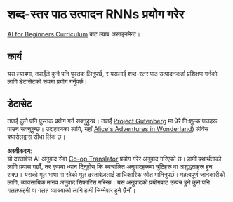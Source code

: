<!--
CO_OP_TRANSLATOR_METADATA:
{
  "original_hash": "439e12796197a90e7623d4c9c057b9c2",
  "translation_date": "2025-08-26T08:23:15+00:00",
  "source_file": "lessons/5-NLP/17-GenerativeNetworks/lab/README.md",
  "language_code": "ne"
}
-->
# शब्द-स्तर पाठ उत्पादन RNNs प्रयोग गरेर

[AI for Beginners Curriculum](https://github.com/microsoft/ai-for-beginners) बाट ल्याब असाइनमेन्ट।

## कार्य

यस ल्याबमा, तपाईंले कुनै पनि पुस्तक लिनुपर्छ, र यसलाई शब्द-स्तर पाठ उत्पादनकर्ता प्रशिक्षण गर्नको लागि डेटासेटको रूपमा प्रयोग गर्नुपर्छ।

## डेटासेट

तपाईं कुनै पनि पुस्तक प्रयोग गर्न सक्नुहुन्छ। तपाईं [Project Gutenberg](https://www.gutenberg.org/) मा धेरै नि:शुल्क पाठहरू पाउन सक्नुहुन्छ। उदाहरणका लागि, यहाँ [Alice's Adventures in Wonderland](https://www.gutenberg.org/files/11/11-0.txt)) लेविस क्यारोलद्वारा सीधा लिंक छ।

**अस्वीकरण**:  
यो दस्तावेज़ AI अनुवाद सेवा [Co-op Translator](https://github.com/Azure/co-op-translator) प्रयोग गरेर अनुवाद गरिएको छ। हामी यथार्थताको लागि प्रयास गर्छौं, तर कृपया ध्यान दिनुहोस् कि स्वचालित अनुवादहरूमा त्रुटिहरू वा अशुद्धताहरू हुन सक्छ। यसको मूल भाषा मा रहेको मूल दस्तावेज़लाई आधिकारिक स्रोत मानिनुपर्छ। महत्वपूर्ण जानकारीको लागि, व्यावसायिक मानव अनुवाद सिफारिस गरिन्छ। यस अनुवादको प्रयोगबाट उत्पन्न हुने कुनै पनि गलतफहमी वा गलत व्याख्याको लागि हामी जिम्मेवार हुने छैनौं।